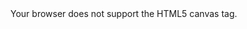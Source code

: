 <style>

  
  .outer {
 position: relative;
 width: 100%;
 padding-bottom: 100%;
}



</style>

<div class="outer">
 <canvas id="myCanvas"  height="1800" style="display: block;">
Your browser does not support the HTML5 canvas tag.</canvas>
</div>


<script>
var c = document.getElementById("myCanvas");
c.width=2000;//horizontal resolution (?) - increase for better looking text
c.height=500;//vertical resolution (?) - increase for better looking text
var ctx = c.getContext("2d");
ctx.moveTo(200,0);
ctx.lineTo(200,1800);
ctx.stroke();
var ctx2 = c.getContext("2d");
ctx2.beginPath();
ctx2.arc(200, 55, 10, 0, 2 * Math.PI);
ctx2.fillStyle = "#ff0000";
ctx2.fill();
var ctx3 = c.getContext("2d");
ctx3.beginPath();
ctx3.arc(200,155,10,0,2 * Math.PI);
ctx3.fillStyle = "#ff0000";
ctx3.fill();
var ctx4 = c.getContext("2d");
ctx4.font = "30px Arial";
ctx4.fillText("Hello World",250,120);
</script>

